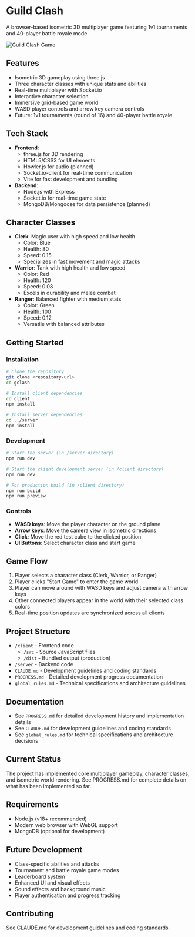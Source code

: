 # Guild Clash

A browser-based isometric 3D multiplayer game featuring 1v1 tournaments and 40-player battle royale mode.

![Guild Clash Game](https://placeholder-for-game-screenshot.com)

## Features
- Isometric 3D gameplay using three.js
- Three character classes with unique stats and abilities
- Real-time multiplayer with Socket.io
- Interactive character selection
- Immersive grid-based game world
- WASD player controls and arrow key camera controls
- Future: 1v1 tournaments (round of 16) and 40-player battle royale

## Tech Stack
- **Frontend**: 
  - three.js for 3D rendering
  - HTML5/CSS3 for UI elements
  - Howler.js for audio (planned)
  - Socket.io-client for real-time communication
  - Vite for fast development and bundling
- **Backend**: 
  - Node.js with Express 
  - Socket.io for real-time game state
  - MongoDB/Mongoose for data persistence (planned)

## Character Classes
- **Clerk**: Magic user with high speed and low health
  - Color: Blue
  - Health: 80
  - Speed: 0.15
  - Specializes in fast movement and magic attacks
- **Warrior**: Tank with high health and low speed
  - Color: Red
  - Health: 120
  - Speed: 0.08
  - Excels in durability and melee combat
- **Ranger**: Balanced fighter with medium stats
  - Color: Green
  - Health: 100
  - Speed: 0.12
  - Versatile with balanced attributes

## Getting Started

### Installation
```bash
# Clone the repository
git clone <repository-url>
cd gclash

# Install client dependencies
cd client
npm install

# Install server dependencies
cd ../server
npm install
```

### Development
```bash
# Start the server (in /server directory)
npm run dev

# Start the client development server (in /client directory)
npm run dev

# For production build (in /client directory)
npm run build
npm run preview
```

### Controls
- **WASD keys**: Move the player character on the ground plane
- **Arrow keys**: Move the camera view in isometric directions
- **Click**: Move the red test cube to the clicked position
- **UI Buttons**: Select character class and start game

## Game Flow
1. Player selects a character class (Clerk, Warrior, or Ranger)
2. Player clicks "Start Game" to enter the game world
3. Player can move around with WASD keys and adjust camera with arrow keys
4. Other connected players appear in the world with their selected class colors
5. Real-time position updates are synchronized across all clients

## Project Structure
- `/client` - Frontend code
  - `/src` - Source JavaScript files
  - `/dist` - Bundled output (production)
- `/server` - Backend code
- `CLAUDE.md` - Development guidelines and coding standards
- `PROGRESS.md` - Detailed development progress documentation
- `global_rules.md` - Technical specifications and architecture guidelines

## Documentation
- See `PROGRESS.md` for detailed development history and implementation details
- See `CLAUDE.md` for development guidelines and coding standards
- See `global_rules.md` for technical specifications and architecture decisions

## Current Status
The project has implemented core multiplayer gameplay, character classes, and isometric world rendering. See PROGRESS.md for complete details on what has been implemented so far.

## Requirements
- Node.js (v18+ recommended)
- Modern web browser with WebGL support
- MongoDB (optional for development)

## Future Development
- Class-specific abilities and attacks
- Tournament and battle royale game modes
- Leaderboard system
- Enhanced UI and visual effects
- Sound effects and background music
- Player authentication and progress tracking

## Contributing
See CLAUDE.md for development guidelines and coding standards.
